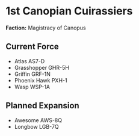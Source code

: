 # 1st Canopian Cuirassiers
**Faction:** Magistracy of Canopus
## Current Force
- Atlas AS7-D
- Grasshopper GHR-5H
- Griffin GRF-1N
- Phoenix Hawk PXH-1
- Wasp WSP-1A
## Planned Expansion
- Awesome AWS-8Q
- Longbow LGB-7Q
